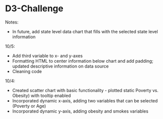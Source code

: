 # D3-Challenge

Notes:
- In future, add state level data chart that fills with the selected state level information

10/5:
- Add third variable to x- and y-axes
- Formatting HTML to center information below chart and add padding; updated descriptive information on data source
- Cleaning code

10/4:
- Created scatter chart with basic functionality - plotted static Poverty vs. Obesity) with tooltip enabled
- Incorporated dynamic x-axis, adding two variables that can be selected (Poverty or Age)
- Incorporated dynamic y-axis, adding obesity and smokes variables



